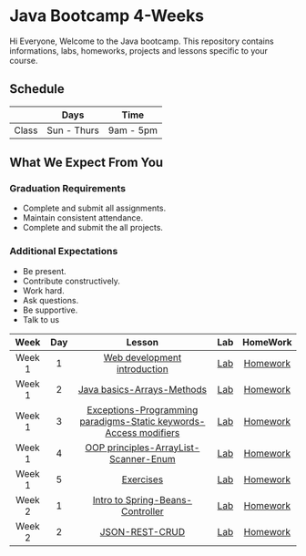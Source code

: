    
# Java Bootcamp 4-Weeks 
Hi Everyone, Welcome to the Java bootcamp. This repository contains informations, labs, homeworks, projects and lessons specific to your course.

## Schedule
|  | Days | Time |
| --- | ------------- | ------------- |
| Class | Sun - Thurs  | 9am - 5pm  |


## What We Expect From You
### Graduation Requirements
* Complete and submit all assignments.
* Maintain consistent attendance.
* Complete and submit the all projects.
### Additional Expectations
* Be present.
* Contribute constructively.
* Work hard.
* Ask questions.
* Be supportive.
* Talk to us

| Week | Day | Lesson | Lab | HomeWork |
|:----:|:---:|:------:|:---:|:--------:|
| Week 1| 1   |[Web development introduction](https://github.com/Tuwaiq-Java/Week-01-Day-01)|[Lab](https://github.com/Tuwaiq-Java/Week-01-Day-01)|[Homework](https://github.com/Tuwaiq-Java/Week-01-Day-01)
| Week 1| 2   |[Java basics-Arrays-Methods](https://github.com/Tuwaiq-Java/Week-01-Day-02)|[Lab](https://github.com/Tuwaiq-Java/Week-01-Day-02)|[Homework](https://github.com/Tuwaiq-Java/Week-01-Day-02)
| Week 1| 3   |[Exceptions-Programming paradigms-Static keywords-Access modifiers](https://github.com/Tuwaiq-Java/Week-01-Day-03)|[Lab](https://github.com/Tuwaiq-Java/Week-01-Day-03)|[Homework](https://github.com/Tuwaiq-Java/Week-01-Day-03)
| Week 1| 4   |[OOP principles-ArrayList-Scanner-Enum](https://github.com/Tuwaiq-Java/Week-01-Day-04)|[Lab](https://github.com/Tuwaiq-Java/Week-01-Day-04)|[Homework](https://github.com/Tuwaiq-Java/Week-01-Day-04)
| Week 1| 5   |[Exercises](https://github.com/Tuwaiq-Java/Week-01-Day-05)|[Lab](https://github.com/Tuwaiq-Java/Week-01-Day-05) | [Homework](https://github.com/Tuwaiq-Java/Week-01-Day-05)
| Week 2| 1   |[Intro to Spring-Beans-Controller](https://github.com/Tuwaiq-Java/Week-02-Day-01)|[Lab](https://github.com/Tuwaiq-Java/Week-02-Day-01)|[Homework](https://github.com/Tuwaiq-Java/Week-02-Day-01)
| Week 2| 2   |[JSON-REST-CRUD](https://github.com/Tuwaiq-Java/Week-02-Day-02)|[Lab](https://github.com/Tuwaiq-Java/Week-02-Day-02)|[Homework](https://github.com/Tuwaiq-Java/Week-02-Day-02)



